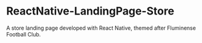 # ReactNative-LandingPage-Store
A store landing page developed with React Native, themed after Fluminense Football Club. 
